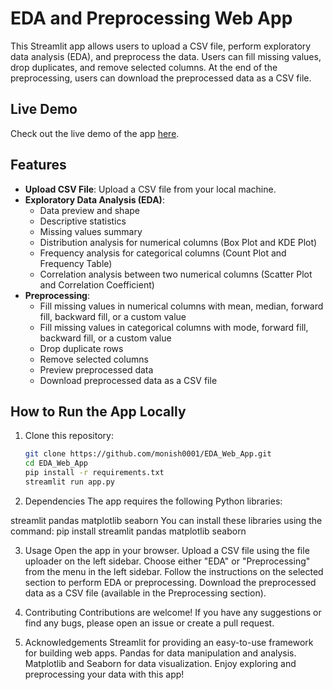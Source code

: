 # EDA and Preprocessing Web App

This Streamlit app allows users to upload a CSV file, perform exploratory data analysis (EDA), and preprocess the data. Users can fill missing values, drop duplicates, and remove selected columns. At the end of the preprocessing, users can download the preprocessed data as a CSV file.

## Live Demo

Check out the live demo of the app [here](https://eda-web-app-t9mt.onrender.com/).

## Features

- **Upload CSV File**: Upload a CSV file from your local machine.
- **Exploratory Data Analysis (EDA)**:
  - Data preview and shape
  - Descriptive statistics
  - Missing values summary
  - Distribution analysis for numerical columns (Box Plot and KDE Plot)
  - Frequency analysis for categorical columns (Count Plot and Frequency Table)
  - Correlation analysis between two numerical columns (Scatter Plot and Correlation Coefficient)
- **Preprocessing**:
  - Fill missing values in numerical columns with mean, median, forward fill, backward fill, or a custom value
  - Fill missing values in categorical columns with mode, forward fill, backward fill, or a custom value
  - Drop duplicate rows
  - Remove selected columns
  - Preview preprocessed data
  - Download preprocessed data as a CSV file

## How to Run the App Locally

1. Clone this repository:
   ```sh
   git clone https://github.com/monish0001/EDA_Web_App.git
   cd EDA_Web_App
   pip install -r requirements.txt
   streamlit run app.py
2. Dependencies
   The app requires the following Python libraries:

  streamlit
  pandas
  matplotlib
  seaborn
  You can install these libraries using the command:
  pip install streamlit pandas matplotlib seaborn

3. Usage
  Open the app in your browser.
  Upload a CSV file using the file uploader on the left sidebar.
  Choose either "EDA" or "Preprocessing" from the menu in the left sidebar.
  Follow the instructions on the selected section to perform EDA or preprocessing.
  Download the preprocessed data as a CSV file (available in the Preprocessing section).

4. Contributing
  Contributions are welcome! If you have any suggestions or find any bugs, please open an issue or create a pull request.


5. Acknowledgements
  Streamlit for providing an easy-to-use framework for building web apps.
  Pandas for data manipulation and analysis.
  Matplotlib and Seaborn for data visualization.
Enjoy exploring and preprocessing your data with this app!
